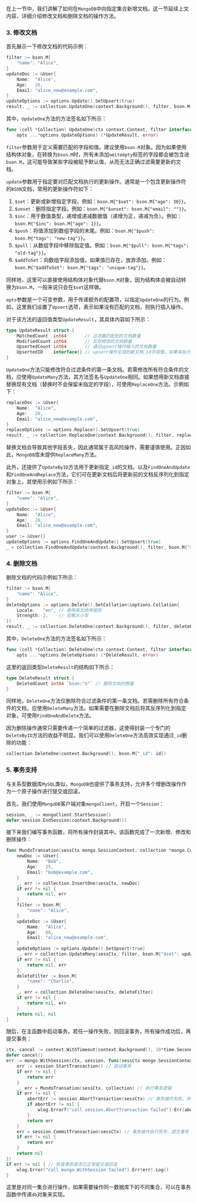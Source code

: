 在上一节中，我们讲解了如何在`MongoDB`中向指定集合新增文档。这一节延续上文内容，详细介绍修改文档和删除文档的操作方法。

### 3. 修改文档

首先展示一下修改文档的代码示例：

```go
filter := bson.M{
	"name": "Alice",
}
updateDoc := &User{
	Name:  "Alice",
	Age:   26,
	Email: "alice_new@example.com",
}
updateOptions := options.Update().SetUpsert(true)
result, _ := collection.UpdateOne(context.Background(), filter, bson.M{"$set": updateDoc}, updateOptions)
```

其中，`UpdateOne`方法的方法签名如下所示：

```go
func (coll *Collection) UpdateOne(ctx context.Context, filter interface{}, update interface{},
	opts ...*options.UpdateOptions) (*UpdateResult, error)
```

`filter`参数用于定义需要匹配的字段和值。建议使用`bson.M`对象。因为如果使用结构体对象，在转换为`bson.M`时，所有未添加`omitempty`标签的字段都会被包含进`bson.M`，这可能导致某些字段被赋予默认值，从而无法正确过滤需要更新的文档。

`update`参数用于指定要对匹配文档执行的更新操作。通常是一个包含更新操作符的`BSON`文档，常用的更新操作符如下：

1. `$set`：更新或新增指定字段。例如：`bson.M{"$set": bson.M{"age": 30}}`。
2. `$unset`：删除指定字段。例如：`bson.M{"$unset": bson.M{"email": ""}}`。
3. `$inc`：用于数值类型，递增或递减数据值（递增为正，递减为负）。例如：`bson.M{"$inc": bson.M{"age": 1}}`。
4. `$push`：将值添加到数组字段的末尾。例如：`bson.M{"$push": bson.M{"tags": "new-tag"}}`。
5. `$pull`：从数组字段中移除指定值。例如：`bson.M{"$pull": bson.M{"tags": "old-tag"}}`。
6. `$addToSet`：向数组字段添加值，如果值已存在，放弃添加。例如：`bson.M{"$addToSet": bson.M{"tags": "unique-tag"}}`。

同样地，这里可以直接使用结构体对象代替`bson.M`对象，因为结构体会被自动转换为`bson.M`，一般来说只会在`$set`这样做。

`opts`参数是一个可变参数，用于传递额外的配置项，以指定`UpdateOne`的行为。例如，这里我们设置了`Upsert`选项，表示如果没有匹配的文档，则执行插入操作。

对于该方法的返回值类型`UpdateResult`，其具体内容如下所示：

```go
type UpdateResult struct {
	MatchedCount  int64       // 过滤器匹配到的文档数量
	ModifiedCount int64       // 实际修改的文档数量
	UpsertedCount int64       // 通过upsert操作插入的文档数量
	UpsertedID    interface{} // upsert操作生成的新文档_id字段值，如果未执行upsert操作则为nil
}
```

`UpdateOne`方法只能修改符合过滤条件的第一条文档。若需修改所有符合条件的文档，应使用`UpdateMany`方法，其方法签名与`UpdateOne`相同。如果想用新文档直接替换现有文档（替换时不会保留未指定的字段），可使用`ReplaceOne`方法。示例如下：

```go
replaceDoc := &User{
	Name:  "Alice",
	Age:   26,
	Email: "alice_new@example.com",
}
replaceOptions := options.Replace().SetUpsert(true)
result, _ := collection.ReplaceOne(context.Background(), filter, replaceDoc, replaceOptions)
```

替换文档会导致其他字段丢失，因此通常属于高风险操作，需要谨慎使用。正因如此，`MongoDB`库未提供`ReplaceMany`方法。

此外，还提供了`UpdateByID`方法用于更新指定`_id`的文档，以及`FindOneAndUpdate`和`FindOneAndReplace`方法，它们可在更新文档后将更新前的文档反序列化到指定对象上，其使用示例如下所示：

```go
filter := bson.M{
	"name": "Alice",
}
updateDoc := &User{
	Name:  "Alice",
	Age:   26,
	Email: "alice_new@example.com",
}
user := &User{}
updateOptions := options.FindOneAndUpdate().SetUpsert(true)
_ = collection.FindOneAndUpdate(context.Background(), filter, bson.M{"$set": updateDoc}, updateOptions).Decode(user)
```

### 4. 删除文档

删除文档的代码示例如下所示：

```go
filter := bson.M{
	"name": "Alice",
}
deleteOptions := options.Delete().SetCollation(&options.Collation{
	Locale:   "en", // 使用英文排序规则
	Strength: 2,    // 忽略大小写
})
result, _ := collection.DeleteOne(context.Background(), filter, deleteOptions)
```

其中，`DeleteOne`方法的方法签名如下所示：

```go
func (coll *Collection) DeleteOne(ctx context.Context, filter interface{},
	opts ...*options.DeleteOptions) (*DeleteResult, error)
```

这里的返回类型`DeleteResult`的结构如下所示：

```go
type DeleteResult struct {
	DeletedCount int64 `bson:"n"` // 删除文档的数量
}
```

同样地，`DeleteOne`方法仅删除符合过滤条件的第一条文档。若需删除所有符合条件的文档，应使用`DeleteMany`方法。如果需要在删除文档后将其反序列化到指定对象，可使用`FindOneAndDelete`方法。

因为删除操作通常只需要传递一个简单的过滤器，这使得封装一个专门的`DeleteByID`方法的收益不明显。我们可以使用`DeleteOne`方法高效实现通过`_id`删除的功能：

```go
collection.DeleteOne(context.Background(), bson.M{"_id": id})
```

### 5. 事务支持

与关系型数据库`MySQL`类似，`MongoDB`也提供了事务支持，允许多个增删改操作作为一个原子操作进行提交或回滚。

首先，我们使用`MongoDB`客户端对象`mongoClient`，开启一个`Session`：

```go
session, _ := mongoClient.StartSession()
defer session.EndSession(context.Background())
```

接下来我们编写事务函数，将所有操作封装其中。该函数完成了一次新增、修改和删除操作：

```go
func MundoTransation(sessCtx mongo.SessionContext, collection *mongo.Collection) (interface{}, error) {
	newDoc := &User{
		Name:  "Bob",
		Age:   25,
		Email: "bob@example.com",
	}
	_, err := collection.InsertOne(sessCtx, newDoc)
	if err != nil {
		return nil, err
	}
	filter := bson.M{
		"name": "Alice",
	}
	updateDoc := &User{
		Name:  "Alice",
		Age:   80,
		Email: "alice_new@example.com",
	}
	updateOptions := options.Update().SetUpsert(true)
	_, err = collection.UpdateMany(sessCtx, filter, bson.M{"$set": updateDoc}, updateOptions)
	if err != nil {
		return nil, err
	}
	deleteFilter := bson.M{
		"name": "Charlie",
	}
	_, err = collection.DeleteOne(sessCtx, deleteFilter)
	if err != nil {
		return nil, err
	}
	return nil, nil
}
```

随后，在主函数中启动事务。若任一操作失败，则回滚事务，所有操作成功后，再提交事务：

```go
ctx, cancel := context.WithTimeout(context.Background(), 10*time.Second)
defer cancel()
err := mongo.WithSession(ctx, session, func(sessCtx mongo.SessionContext) error {
	err := session.StartTransaction() // 启动事务
	if err != nil {
		return err
	}
	_, err = MundoTransation(sessCtx, collection) // 执行事务逻辑
	if err != nil {
		abortErr := session.AbortTransaction(sessCtx) // 事务操作失败，中止事务（回滚）
		if abortErr != nil {
			wlog.Errorf("call session.AbortTransaction failed").Err(abortErr).Log()
		}
		return err
	}
	err = session.CommitTransaction(sessCtx) // 事务操作执行完毕，提交事务
	if err != nil {
		return err
	}
	return nil
})
if err != nil { // 检查事务是否已正常提交或回滚
	wlog.Error("call mongo.WithSession failed").Err(err).Log()
}
```

这里是对同一集合进行操作，如果需要操作同一数据库下的不同集合，可以在事务函数中传递`db`对象来实现。
